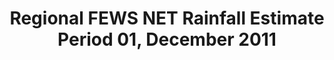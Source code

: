 ---
title: Regional FEWS NET Rainfall Estimate Period 01, December 2011
categories: 
    - data
geography: regional
partner: fews
cat: remote
year: 2012
layer: fews-net.sahel-fewsnet-rfe-period1121,devseed.sahel-africa-borders-land  
api:
embed:
source: <a href="http://fews.net">FEWS NET</a>  
license: Public Domain
updated: 3/28/12
description: This layer depicts the dekadal (10-day) rainfall estimate (RFE) based on RFE 2.0 algorithm and interpolation method produced by National Oceanic and Atmospheric Administration's (NOAA) Climate Prediction Center. Daily rainfall estimates are summed to produce dekadal totals. Additional information about RFE 2.0 can be found on the [African Rainfall Estimates data page](http://www.cpc.ncep.noaa.gov/products/fews/rfe.shtml). 
downloads:
    - type: geotiff
      link: http://dl.dropbox.com/u/72717685/fewsnet-rfe-period11121.zip
---